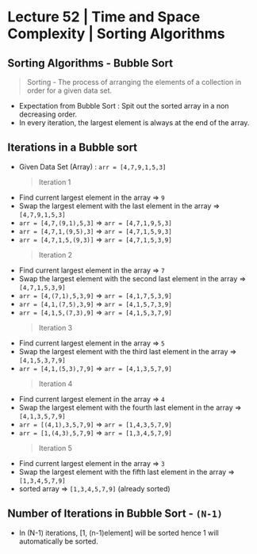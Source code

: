# Lecture 52 | Time and Space Complexity | Sorting Algorithms

## Sorting Algorithms - Bubble Sort

> Sorting - The process of arranging the elements of a collection in order for a given data set.

- Expectation from Bubble Sort : Spit out the sorted array in a non decreasing order.
- In every iteration, the largest element is always at the end of the array.

## Iterations in a Bubble sort

- Given Data Set (Array) : `arr = [4,7,9,1,5,3]`
  > Iteration 1
- Find current largest element in the array => `9`
- Swap the largest element with the last element in the array => `[4,7,9,1,5,3]`
- `arr = [4,7,(9,1),5,3]` => `arr = [4,7,1,9,5,3]`
- `arr = [4,7,1,(9,5),3]` => `arr = [4,7,1,5,9,3]`
- `arr = [4,7,1,5,(9,3)]` => `arr = [4,7,1,5,3,9]`
  > Iteration 2
- Find current largest element in the array => `7`
- Swap the largest element with the second last element in the array => `[4,7,1,5,3,9]`
- `arr = [4,(7,1),5,3,9]` => `arr = [4,1,7,5,3,9]`
- `arr = [4,1,(7,5),3,9]` => `arr = [4,1,5,7,3,9]`
- `arr = [4,1,5,(7,3),9]` => `arr = [4,1,5,3,7,9]`
  > Iteration 3
- Find current largest element in the array => `5`
- Swap the largest element with the third last element in the array => `[4,1,5,3,7,9]`
- `arr = [4,1,(5,3),7,9]` => `arr = [4,1,3,5,7,9]`
  > Iteration 4
- Find current largest element in the array => `4`
- Swap the largest element with the fourth last element in the array => `[4,1,3,5,7,9]`
- `arr = [(4,1),3,5,7,9]` => `arr = [1,4,3,5,7,9]`
- `arr = [1,(4,3),5,7,9]` => `arr = [1,3,4,5,7,9]`
  > Iteration 5
- Find current largest element in the array => `3`
- Swap the largest element with the fifth last element in the array => `[1,3,4,5,7,9]`
- sorted array => `[1,3,4,5,7,9]` (already sorted)

## Number of Iterations in Bubble Sort - `(N-1)`

- In (N-1) iterations, [1, (n-1)element] will be sorted hence 1 will automatically be sorted.
